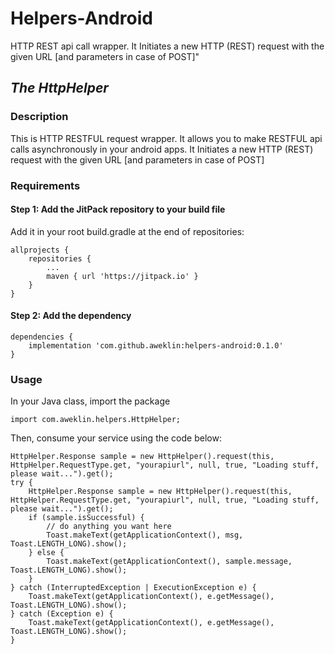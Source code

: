 # Helpers-Android
HTTP REST api call wrapper. It Initiates a new HTTP (REST) request with the given URL [and parameters in case of POST]"


## _The HttpHelper_

### Description
This is HTTP RESTFUL request wrapper. It allows you to make RESTFUL api calls asynchronously in your android apps. It Initiates a new HTTP (REST) request with the given URL [and parameters in case of POST]

### Requirements
#### Step 1:  Add the JitPack repository to your build file
Add it in your root build.gradle at the end of repositories:

```
allprojects {
    repositories {
        ...
        maven { url 'https://jitpack.io' }
    }
}
```

#### Step 2: Add the dependency
``` 
dependencies {
    implementation 'com.github.aweklin:helpers-android:0.1.0'
}
```

### Usage

In your Java class, import the package
```
import com.aweklin.helpers.HttpHelper;
```

Then, consume your service using the code below:
```
HttpHelper.Response sample = new HttpHelper().request(this, HttpHelper.RequestType.get, "yourapiurl", null, true, "Loading stuff, please wait...").get();
try {
    HttpHelper.Response sample = new HttpHelper().request(this, HttpHelper.RequestType.get, "yourapiurl", null, true, "Loading stuff, please wait...").get();
    if (sample.isSuccessful) {
        // do anything you want here        
        Toast.makeText(getApplicationContext(), msg, Toast.LENGTH_LONG).show();
    } else {
        Toast.makeText(getApplicationContext(), sample.message, Toast.LENGTH_LONG).show();
    }
} catch (InterruptedException | ExecutionException e) {
    Toast.makeText(getApplicationContext(), e.getMessage(), Toast.LENGTH_LONG).show();
} catch (Exception e) {
    Toast.makeText(getApplicationContext(), e.getMessage(), Toast.LENGTH_LONG).show();
}
```
